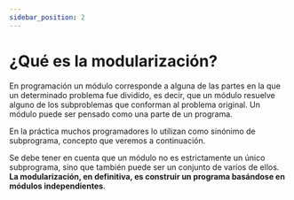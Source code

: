 ```yaml
---
sidebar_position: 2
---
```


# ¿Qué es la modularización?

En programación un módulo corresponde a alguna de las partes en la que un determinado problema fue
dividido, es decir, que un módulo resuelve alguno de los subproblemas que conforman al problema
original. Un módulo puede ser pensado como una parte de un programa.

En la práctica muchos programadores lo utilizan como sinónimo de subprograma, concepto que veremos a
continuación.


Se debe tener en cuenta que un módulo no es estrictamente un único subprograma, sino que también
puede ser un conjunto de varios de ellos. **La modularización, en definitiva, es construir un
programa basándose en módulos independientes**.
